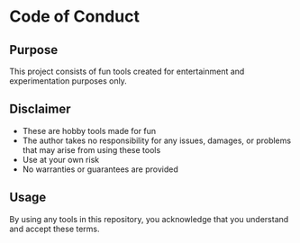 # Code of Conduct

## Purpose

This project consists of fun tools created for entertainment and experimentation purposes only.

## Disclaimer

- These are hobby tools made for fun
- The author takes no responsibility for any issues, damages, or problems that may arise from using these tools
- Use at your own risk
- No warranties or guarantees are provided

## Usage

By using any tools in this repository, you acknowledge that you understand and accept these terms.
